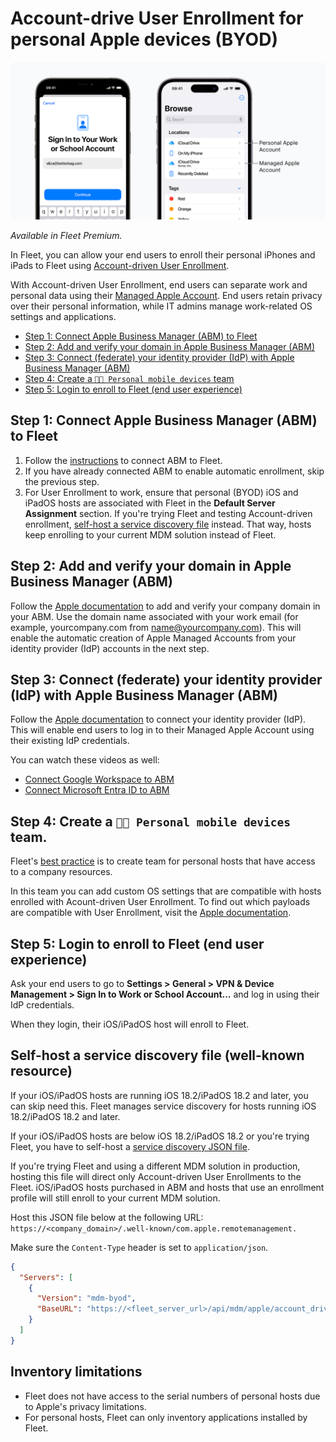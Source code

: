 # Account-drive User Enrollment for personal Apple devices (BYOD)

![Apple Account-driven User Enrollment (BYOD)](../website/assets/images/articles/apple-account-driven-user-enrollment.png)

_Available in Fleet Premium._

In Fleet, you can allow your end users to enroll their personal iPhones and iPads to Fleet using [Account-driven User Enrollment](https://support.apple.com/en-gb/guide/deployment/dep23db2037d/web).

With Account-driven User Enrollment, end users can separate work and personal data using their [Managed Apple Account](https://support.apple.com/en-gb/guide/apple-business-manager/axm78b477c81/web). End users retain privacy over their personal information, while IT admins manage work-related OS settings and applications.

- [Step 1: Connect Apple Business Manager (ABM) to Fleet](#step-1-connect-apple-business-manager-abm-to-fleet)
- [Step 2: Add and verify your domain in Apple Business Manager (ABM)](#step-2-add-and-verify-your-domain-in-apple-business-manager-abm)
- [Step 3: Connect (federate) your identity provider (IdP) with Apple Business Manager (ABM)](#step-3-connect-federate-your-identity-provider-idp-with-apple-business-manager-abm)
- [Step 4: Create a `📱🔐 Personal mobile devices` team](#step-4-create-a-code-personal-mobile-devices-code-team)
- [Step 5: Login to enroll to Fleet (end user experience)](#step-5-login-to-enroll-to-fleet-end-user-experience)


## Step 1: Connect Apple Business Manager (ABM) to Fleet

1. Follow the [instructions](https://fleetdm.com/guides/macos-mdm-setup#apple-business-manager-abm) to connect ABM to Fleet.
2. If you have already connected ABM to enable automatic enrollment, skip the previous step. 
3. For User Enrollment to work, ensure that personal (BYOD) iOS and iPadOS hosts are associated with Fleet in the **Default Server Assignment** section. If you're trying Fleet and testing Account-driven enrollment, [self-host a service discovery file](#self-host-a-service-discovery-file-well-known-resource) instead. That way, hosts keep enrolling to your current MDM solution instead of Fleet.

## Step 2: Add and verify your domain in Apple Business Manager (ABM)

Follow the [Apple documentation](https://support.apple.com/en-gb/guide/apple-business-manager/axm48c3280c0/web#axm2033c47b0) to add and verify your company domain in your ABM. Use the domain name associated with your work email (for example, yourcompany.com from name@yourcompany.com). This will enable the automatic creation of Apple Managed Accounts from your identity provider (IdP) accounts in the next step.

## Step 3: Connect (federate) your identity provider (IdP) with Apple Business Manager (ABM)

Follow the [Apple documentation](https://support.apple.com/en-gb/guide/apple-business-manager/axmb19317543/web) to connect your identity provider (IdP). This will enable end users to log in to their Managed Apple Account using their existing IdP credentials.

You can watch these videos as well:
 - [Connect Google Workspace to ABM](https://www.youtube.com/watch?v=CPfO6W67d3A)
 - [Connect Microsoft Entra ID to ABM](https://www.youtube.com/watch?v=_-PnhMurAVk)

## Step 4: Create a `📱🔐 Personal mobile devices` team.

Fleet's [best practice](https://fleetdm.com/guides/teams#best-practice) is to create team for personal hosts that have access to a company resources.

In this team you can add custom OS settings that are compatible with hosts enrolled with Acount-driven User Enrollment. To find out which payloads are compatible with User Enrollment, visit the [Apple documentation](https://support.apple.com/en-gb/guide/deployment/dep6ae3f1d5a/1/web/1.0).

## Step 5: Login to enroll to Fleet (end user experience)

Ask your end users to go to **Settings > General > VPN & Device Management > Sign In to Work or School Account...** and log in using their IdP credentials.

When they login, their iOS/iPadOS host will enroll to Fleet.

## Self-host a service discovery file (well-known resource)


If your iOS/iPadOS hosts are running iOS 18.2/iPadOS 18.2 and later, you can skip need this. Fleet manages service discovery for hosts running iOS 18.2/iPadOS 18.2 and later. 

If your iOS/iPadOS hosts are below iOS 18.2/iPadOS 18.2 or you're trying Fleet, you have to self-host a [service discovery JSON file](https://support.apple.com/en-gb/guide/deployment/dep4d9e9cd26/web#depcae01b5df).

If you're trying Fleet and using a different MDM solution in production, hosting this file will direct only Account-driven User Enrollments to the Fleet. iOS/iPadOS hosts purchased in ABM and hosts that use an enrollment profile will still enroll to your current MDM solution.

Host this JSON file below at the following URL: `https://<company_domain>/.well-known/com.apple.remotemanagement.`

Make sure the `Content-Type` header is set to `application/json`.

```json
{
  "Servers": [
    {
      "Version": "mdm-byod",
      "BaseURL": "https://<fleet_server_url>/api/mdm/apple/account_driven_enroll"
    }
  ]
}
```

## Inventory limitations

- Fleet does not have access to the serial numbers of personal hosts due to Apple's privacy limitations.
- For personal hosts, Fleet can only inventory applications installed by Fleet.

<meta name="articleTitle" value="Account-drive User Enrollment for personal Apple devices (BYOD)">
<meta name="authorFullName" value="Marko Lisica">
<meta name="authorGitHubUsername" value="marko-lisica">
<meta name="category" value="guides">
<meta name="publishedOn" value="2025-08-01">
<meta name="description" value="Enroll personal (BYOD) iPhones and iPads with Managed Apple Account">